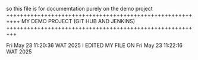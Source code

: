 so this file is for documemtation purely on the demo project 
++++++++++++++++++++++++++++++++++++++++++++++++++++++++++
               MY DEMO PROJECT (GIT HUB AND JENKINS)
+++++++++++++++++++++++++++++++++++++++++++++++++++++++++





Fri May 23 11:20:36 WAT 2025
I EDITED MY FILE ON Fri May 23 11:22:16 WAT 2025
